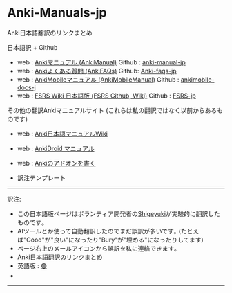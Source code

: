 # Anki-Manuals-jp
Anki日本語翻訳のリンクまとめ

日本語訳 + Github

* web : [Ankiマニュアル (AnkiManual)](https://shigeyukey.github.io/anki-manual-jp/)  Github : [anki-manual-jp](https://github.com/shigeyukey/anki-manual-jp/issues)
* web : [Ankiよくある質問 (AnkiFAQs)](https://shigeyukey.github.io/Anki-faqs-jp/)  Github: [Anki-faqs-jp](https://github.com/shigeyukey/Anki-faqs-jp/issues)
* web : [AnkiMobileマニュアル (AnkiMobileManual)](https://shigeyukey.github.io/ankimobile-docs-jp/)  Github : [ankimobile-docs-j](https://github.com/shigeyukey/ankimobile-docs-jp/issues)
* web : [FSRS Wiki 日本語版 (FSRS Github, Wiki)](https://shigeyukey.github.io/FSRS-jp/)  Github : [FSRS-jp](https://github.com/shigeyukey/FSRS-jp/issues)


その他の翻訳Ankiマニュアルサイト (これらは私の翻訳ではなく以前からあるものです)

* web : [Anki日本語マニュアルWiki](https://wikiwiki.jp/rage2050/)
* web : [AnkiDroid マニュアル](https://ankidroid.org/docs/manual-ja.html)
* web : [Ankiのアドオンを書く](https://t-cool.github.io/anki-addon-docs-ja/)


* 訳注テンプレート

----

訳注: 
* この日本語版ページはボランティア開発者の[Shigeyuki](http://patreon.com/Shigeyuki)が実験的に翻訳したものです｡  
* AIツールとか使って自動翻訳したのでまだ誤訳が多いです｡ (たとえば"Good"が"良い"になったり"Bury"が"埋める"になったりしてます)  
* ページ右上のメールアイコンから誤訳を私に連絡できます｡  
* Anki日本語翻訳のリンクまとめ  
* 英語版 : [🟢](🟢)
* 
----
